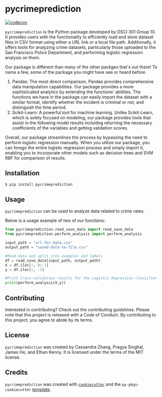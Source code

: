 # pycrimeprediction
[![codecov](https://codecov.io/gh/DSCI-310-2024/pycrimeprediction/graph/badge.svg?token=GA8l3cBDjy)](https://codecov.io/gh/DSCI-310-2024/pycrimeprediction)

```pycrimeprediction``` is the Python package developed by DSCI 301 Group 10. It provides users with the functionality to efficiently load and store dataset files in CSV format using either a URL link or a local file path. Additionally, it offers tools for analyzing crime datasets, particularly those uploaded to the San Francisco Police Department, and performing logistic regression analysis on them.

Our package is different than many of the other packges that's out there! To name a few, some of the package you might have see or heard before.
1. Pandas: The most direct comparison, Pandas provides comprehensive data manipulation capabilities. Our package provides a more sophisticated analytics by extending the functions' abilities. The functions we have in the package can easily import the dataset with a similar format, identify whether the incident is criminal or not, and distinguish the time period.
2. Scikit-Learn: A powerful tool for machine learning. Unlike Scikit-Learn, which is solely focused on modeling, our package provides tools that assist in the following model results incluidng returning the necessary coefficients of the variables and getting validation scores.

   
Overall, our package streamlines the process by bypassing the need to perform logistic regression manually. When you utilize our package, you can forego the entire logistic regression process and simply import it, enabling you to incorporate other models such as decision trees and SVM RBF for comparison of results.

## Installation

```bash
$ pip install pycrimeprediction
```

## Usage

`pycrimeprediction` can be used to analyze data related to crime rates.

Below is a usage example of two of our functions:

```python
from pycrimeprediction.read_save_data import read_save_data
from pycrimeprediction.perform_analysis import perform_analysis

input_path = "url-for-data.csv"
output_path = "saved-data-to-file.csv"

#Read data and split into examples and labels
df = read_save_data(input_path, output_path)
X = df.iloc[:, 0:-1]
y = df.iloc[:, -1]

#Print Cross-validation results for the Logistic Regression classifier
print(perform_analysis(X,y))
```

## Contributing

Interested in contributing? Check out the contributing guidelines. Please note that this project is released with a Code of Conduct. By contributing to this project, you agree to abide by its terms.

## License

`pycrimeprediction` was created by Cassandra Zhang, Pragya Singhal, James He, and Ethan Kenny. It is licensed under the terms of the MIT license.

## Credits

`pycrimeprediction` was created with [`cookiecutter`](https://cookiecutter.readthedocs.io/en/latest/) and the `py-pkgs-cookiecutter` [template](https://github.com/py-pkgs/py-pkgs-cookiecutter).
